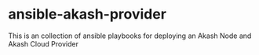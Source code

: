 # ansible-akash-provider
This is an collection of ansible playbooks for deploying an Akash Node and Akash Cloud Provider
